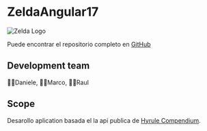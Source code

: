 # ZeldaAngular17

![Zelda Logo](https://upload.wikimedia.org/wikipedia/commons/2/2a/Zelda_Logo.svg)

Puede encontrar el repositorio completo en [GitHub](https://github.com/isdi-coders-2023/TeamR-James-202401-mad)

## Development team

👨‍💻Daniele, 👨‍💻Marco, 👨‍💻Raul

## Scope

Desarollo aplication basada el la api publica de [Hyrule Compendium](https://gadhagod.github.io/Hyrule-Compendium-API/#/).
